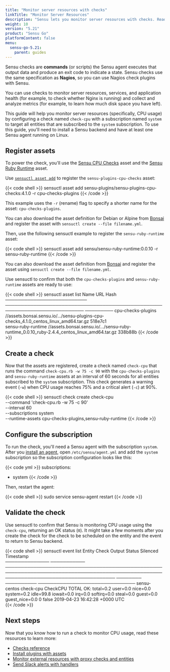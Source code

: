 ```yaml
---
title: "Monitor server resources with checks"
linkTitle: "Monitor Server Resources"
description: "Sensu lets you monitor server resources with checks. Read this guide to learn about Sensu checks and how to use checks to monitor a service."
weight: 10
version: "5.21"
product: "Sensu Go"
platformContent: false
menu:
  sensu-go-5.21:
    parent: guides
---
```


Sensu checks are **commands** (or scripts) the Sensu agent executes that output data and produce an exit code to indicate a state.
Sensu checks use the same specification as **Nagios**, so you can use Nagios check plugins with Sensu.

You can use checks to monitor server resources, services, and application health (for example, to check whether Nginx is running) and collect and analyze metrics (for example, to learn how much disk space you have left).

This guide will help you monitor server resources (specifically, CPU usage) by configuring a check named `check-cpu` with a subscription named `system` to target all entities that are subscribed to the `system` subscription.
To use this guide, you'll need to install a Sensu backend and have at least one Sensu agent running on Linux.

## Register assets

To power the check, you'll use the [Sensu CPU Checks][1] asset and the [Sensu Ruby Runtime][7] asset.

Use [`sensuctl asset add`][9] to register the `sensu-plugins-cpu-checks` asset:

{{< code shell >}}
sensuctl asset add sensu-plugins/sensu-plugins-cpu-checks:4.1.0 -r cpu-checks-plugins
{{< /code >}}

This example uses the `-r` (rename) flag to specify a shorter name for the asset: `cpu-checks-plugins`.

You can also download the asset definition for Debian or Alpine from [Bonsai][1] and register the asset with `sensuctl create --file filename.yml`.

Then, use the following sensuctl example to register the `sensu-ruby-runtime` asset:

{{< code shell >}}
sensuctl asset add sensu/sensu-ruby-runtime:0.0.10 -r sensu-ruby-runtime
{{< /code >}}

You can also download the asset definition from [Bonsai][7] and register the asset using `sensuctl create --file filename.yml`.

Use sensuctl to confirm that both the `cpu-checks-plugins` and `sensu-ruby-runtime` assets are ready to use:

{{< code shell >}}
sensuctl asset list
          Name                                                URL                                       Hash    
────────────────────────── ─────────────────────────────────────────────────────────────────────────── ───────── 
 cpu-checks-plugins   //assets.bonsai.sensu.io/.../sensu-plugins-cpu-checks_4.1.0_centos_linux_amd64.tar.gz          518e7c1  
 sensu-ruby-runtime         //assets.bonsai.sensu.io/.../sensu-ruby-runtime_0.0.10_ruby-2.4.4_centos_linux_amd64.tar.gz     338b88b 
{{< /code >}}

## Create a check

Now that the assets are registered, create a check named `check-cpu` that runs the command `check-cpu.rb -w 75 -c 90` with the `cpu-checks-plugins` and `sensu-ruby-runtime` assets at an interval of 60 seconds for all entities subscribed to the `system` subscription.
This check generates a warning event (`-w`) when CPU usage reaches 75% and a critical alert (`-c`) at 90%.

{{< code shell >}}
sensuctl check create check-cpu \
--command 'check-cpu.rb -w 75 -c 90' \
--interval 60 \
--subscriptions system \
--runtime-assets cpu-checks-plugins,sensu-ruby-runtime
{{< /code >}}

## Configure the subscription

To run the check, you'll need a Sensu agent with the subscription `system`.
After you [install an agent][4], open `/etc/sensu/agent.yml` and add the `system` subscription so the subscription configuration looks like this:

{{< code yml >}}
subscriptions:
  - system
{{< /code >}}

Then, restart the agent:

{{< code shell >}}
sudo service sensu-agent restart
{{< /code >}}

## Validate the check

Use sensuctl to confirm that Sensu is monitoring CPU usage using the `check-cpu`, returning an OK status (`0`).
It might take a few moments after you create the check for the check to be scheduled on the entity and the event to return to Sensu backend.

{{< code shell >}}
sensuctl event list
    Entity        Check                                                                    Output                                                                   Status   Silenced             Timestamp            
────────────── ─────────── ─────────────────────────────────────────────────────────────────────────────────────────────────────────────────────────────────────── ──────── ────────── ─────────────────────────────── 
 sensu-centos   check-cpu   CheckCPU TOTAL OK: total=0.2 user=0.0 nice=0.0 system=0.2 idle=99.8 iowait=0.0 irq=0.0 softirq=0.0 steal=0.0 guest=0.0 guest_nice=0.0        0   false      2019-04-23 16:42:28 +0000 UTC  
{{< /code >}}

## Next steps

Now that you know how to run a check to monitor CPU usage, read these resources to learn more:

* [Checks reference][3]
* [Install plugins with assets][2]
* [Monitor external resources with proxy checks and entities][5]
* [Send Slack alerts with handlers][6]

[1]: https://bonsai.sensu.io/assets/sensu-plugins/sensu-plugins-cpu-checks
[2]: ../install-check-executables-with-assets/
[3]: ../../reference/checks/
[4]: ../../operations/deploy-sensu/install-sensu/#install-sensu-agents
[5]: ../monitor-external-resources/
[6]: ../send-slack-alerts/
[7]: https://bonsai.sensu.io/assets/sensu/sensu-ruby-runtime
[8]: ../../reference/agent/#restart-the-service
[9]: ../../sensuctl/sensuctl-bonsai/#install-asset-definitions
